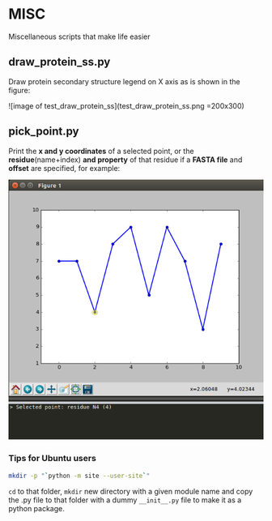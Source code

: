 # MISC
Miscellaneous scripts that make life easier

## draw_protein_ss.py

Draw protein secondary structure legend on X axis as is shown in the figure:

![image of test_draw_protein_ss](test_draw_protein_ss.png =200x300)

## pick_point.py

Print the **x and y coordinates** of a selected point, or the **residue**(name+index) **and property** of that residue if a **FASTA file** and **offset** are specified, for example:

![image of test_pick_point](test_pick_point.png) 

### Tips for Ubuntu users
```bash
mkdir -p "`python -m site --user-site`"
```

`cd` to that folder, `mkdir` new directory with a given module name and copy the .py file to that folder with a dummy `__init__.py` file to make it as a python package.
